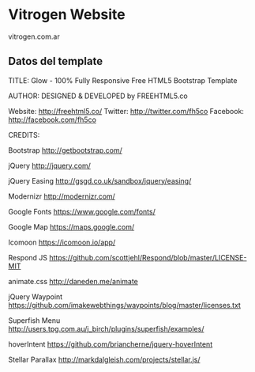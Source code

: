 # Vitrogen Website

vitrogen.com.ar

## Datos del template

TITLE: 
Glow - 100% Fully Responsive Free HTML5 Bootstrap Template

AUTHOR:
DESIGNED & DEVELOPED by FREEHTML5.co

Website: http://freehtml5.co/
Twitter: http://twitter.com/fh5co
Facebook: http://facebook.com/fh5co


CREDITS:

Bootstrap
http://getbootstrap.com/

jQuery
http://jquery.com/

jQuery Easing
http://gsgd.co.uk/sandbox/jquery/easing/

Modernizr
http://modernizr.com/

Google Fonts
https://www.google.com/fonts/

Google Map
https://maps.google.com/

Icomoon
https://icomoon.io/app/

Respond JS
https://github.com/scottjehl/Respond/blob/master/LICENSE-MIT

animate.css
http://daneden.me/animate

jQuery Waypoint
https://github.com/imakewebthings/waypoints/blog/master/licenses.txt

Superfish Menu
http://users.tpg.com.au/j_birch/plugins/superfish/examples/

hoverIntent
https://github.com/briancherne/jquery-hoverIntent

Stellar Parallax
http://markdalgleish.com/projects/stellar.js/
